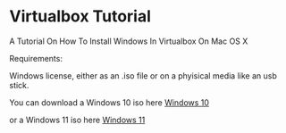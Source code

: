 # Virtualbox Tutorial

A Tutorial On How To Install Windows In Virtualbox On Mac OS X

Requirements:

Windows license, either as an .iso file or on a phyisical media like an usb stick.

You can download a Windows 10 iso here 
[Windows 10](https://www.microsoft.com/de-de/software-download/windows10ISO)

or a Windows 11 iso here 
[Windows 11](https://www.microsoft.com/de-de/software-download/windows11)
